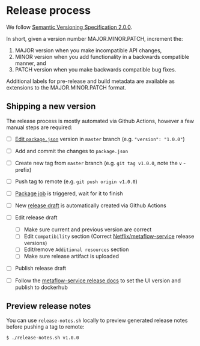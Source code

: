 # Release process

We follow [Semantic Versioning Specification 2.0.0](https://semver.org/spec/v2.0.0.html).

In short, given a version number MAJOR.MINOR.PATCH, increment the:

1. MAJOR version when you make incompatible API changes,
2. MINOR version when you add functionality in a backwards compatible manner, and
3. PATCH version when you make backwards compatible bug fixes.

Additional labels for pre-release and build metadata are available as extensions to the MAJOR.MINOR.PATCH format.

## Shipping a new version

The release process is mostly automated via Github Actions, however a few manual steps are required:

- [ ] [Edit `package.json`](https://github.com/Netflix/metaflow-ui/edit/master/package.json) version in `master` branch (e.g. `"version": "1.0.0"`)
- [ ] Add and commit the changes to `package.json`
- [ ] Create new tag from `master` branch (e.g. `git tag v1.0.0`, note the `v` -prefix)
- [ ] Push tag to remote (e.g. `git push origin v1.0.0`)
- [ ] [Package job](https://github.com/Netflix/metaflow-ui/actions/workflows/package.yml) is triggered, wait for it to finish
- [ ] New [release draft](https://github.com/Netflix/metaflow-ui/releases) is automatically created via Github Actions
- [ ] Edit release draft
  - [ ] Make sure current and previous version are correct
  - [ ] Edit `Compatibility` section (Correct [Netflix/metaflow-service](https://github.com/Netflix/metaflow-service/releases) release versions)
  - [ ] Edit/remove `Additional resources` section
  - [ ] Make sure release artifact is uploaded
- [ ] Publish release draft

- [ ] Follow the [metaflow-service release docs](https://github.com/Netflix/metaflow-service/blob/master/RELEASE.md) to set the UI version and publish to dockerhub

## Preview release notes

You can use `release-notes.sh` locally to preview generated release notes before pushing a tag to remote:

```sh
$ ./release-notes.sh v1.0.0
```
